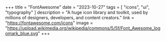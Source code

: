 +++
title = "FontAwesome"
date = "2023-10-27"
tags = [
    "icons",
    "ui",
    "typography"
]
description = "A huge icon library and toolkit, used by millions of designers, developers, and content creators."
link = "https://fontawesome.com/icons"
image = "https://upload.wikimedia.org/wikipedia/commons/5/5f/Font_Awesome_logomark_blue.svg"
+++
